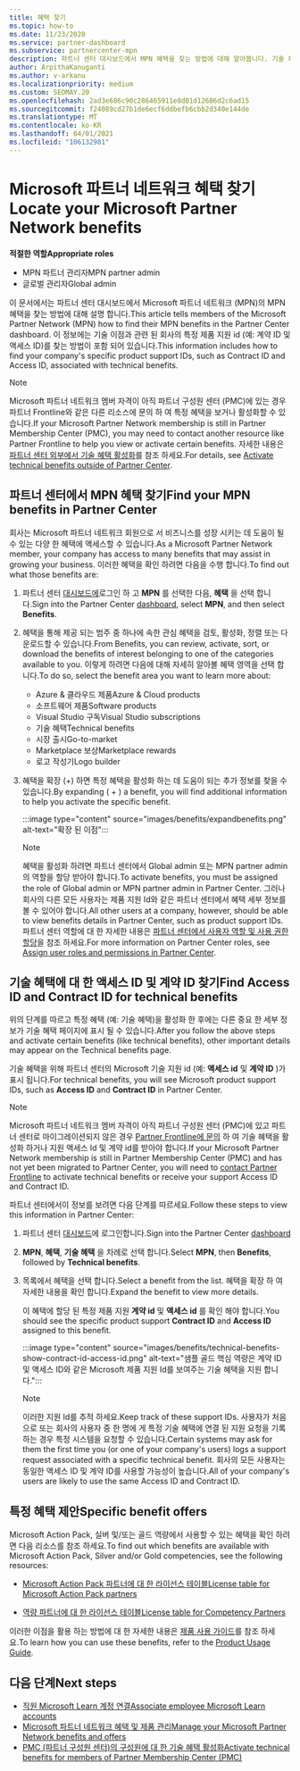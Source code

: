 ```yaml
---
title: 혜택 찾기
ms.topic: how-to
ms.date: 11/23/2020
ms.service: partner-dashboard
ms.subservice: partnercenter-mpn
description: 파트너 센터 대시보드에서 MPN 혜택을 찾는 방법에 대해 알아봅니다. 기술 혜택에 대 한 액세스 ID 및 계약 ID를 찾는 방법에 대 한 정보가 포함 되어 있습니다.
author: ArpithaKanuganti
ms.author: v-arkanu
ms.localizationpriority: medium
ms.custom: SEOMAY.20
ms.openlocfilehash: 2ad3e686c90c286465911e8d01d12686d2c6ad15
ms.sourcegitcommit: f24089cd27b1de6ecf6ddbefb6cbb2d340e144de
ms.translationtype: MT
ms.contentlocale: ko-KR
ms.lasthandoff: 04/01/2021
ms.locfileid: "106132981"
---
```

# <a name="locate-your-microsoft-partner-network-benefits"></a><span data-ttu-id="b91ba-104">Microsoft 파트너 네트워크 혜택 찾기</span><span class="sxs-lookup"><span data-stu-id="b91ba-104">Locate your Microsoft Partner Network benefits</span></span> 

<span data-ttu-id="b91ba-105">**적절한 역할**</span><span class="sxs-lookup"><span data-stu-id="b91ba-105">**Appropriate roles**</span></span>

- <span data-ttu-id="b91ba-106">MPN 파트너 관리자</span><span class="sxs-lookup"><span data-stu-id="b91ba-106">MPN partner admin</span></span>
- <span data-ttu-id="b91ba-107">글로벌 관리자</span><span class="sxs-lookup"><span data-stu-id="b91ba-107">Global admin</span></span>

<span data-ttu-id="b91ba-108">이 문서에서는 파트너 센터 대시보드에서 Microsoft 파트너 네트워크 (MPN)의 MPN 혜택을 찾는 방법에 대해 설명 합니다.</span><span class="sxs-lookup"><span data-stu-id="b91ba-108">This article tells members of the Microsoft Partner Network (MPN) how to find their MPN benefits in the Partner Center dashboard.</span></span> <span data-ttu-id="b91ba-109">이 정보에는 기술 이점과 관련 된 회사의 특정 제품 지원 id (예: 계약 ID 및 액세스 ID)를 찾는 방법이 포함 되어 있습니다.</span><span class="sxs-lookup"><span data-stu-id="b91ba-109">This information includes how to find your company's specific product support IDs, such as Contract ID and Access ID, associated with technical benefits.</span></span>

>[!NOTE]
> <span data-ttu-id="b91ba-110">Microsoft 파트너 네트워크 멤버 자격이 아직 파트너 구성원 센터 (PMC)에 있는 경우 파트너 Frontline와 같은 다른 리소스에 문의 하 여 특정 혜택을 보거나 활성화할 수 있습니다.</span><span class="sxs-lookup"><span data-stu-id="b91ba-110">If your Microsoft Partner Network membership is still in Partner Membership Center (PMC), you may need to contact another resource like Partner Frontline to help you view or activate certain benefits.</span></span> <span data-ttu-id="b91ba-111">자세한 내용은 [파트너 센터 외부에서 기술 혜택 활성화](partner-membership-center-tech-benefits-activate.md)를 참조 하세요.</span><span class="sxs-lookup"><span data-stu-id="b91ba-111">For details, see [Activate technical benefits outside of Partner Center](partner-membership-center-tech-benefits-activate.md).</span></span>

## <a name="find-your-mpn-benefits-in-partner-center"></a><span data-ttu-id="b91ba-112">파트너 센터에서 MPN 혜택 찾기</span><span class="sxs-lookup"><span data-stu-id="b91ba-112">Find your MPN benefits in Partner Center</span></span>

<span data-ttu-id="b91ba-113">회사는 Microsoft 파트너 네트워크 회원으로 서 비즈니스를 성장 시키는 데 도움이 될 수 있는 다양 한 혜택에 액세스할 수 있습니다.</span><span class="sxs-lookup"><span data-stu-id="b91ba-113">As a Microsoft Partner Network member, your company has access to many benefits that may assist in growing your business.</span></span> <span data-ttu-id="b91ba-114">이러한 혜택을 확인 하려면 다음을 수행 합니다.</span><span class="sxs-lookup"><span data-stu-id="b91ba-114">To find out what those benefits are:</span></span>

1. <span data-ttu-id="b91ba-115">파트너 센터 [대시보드에](https://partner.microsoft.com/dashboard/home)로그인 하 고 **MPN** 를 선택한 다음, **혜택** 을 선택 합니다.</span><span class="sxs-lookup"><span data-stu-id="b91ba-115">Sign into the Partner Center [dashboard](https://partner.microsoft.com/dashboard/home), select **MPN**, and then select **Benefits**.</span></span>

2. <span data-ttu-id="b91ba-116">혜택을 통해 제공 되는 범주 중 하나에 속한 관심 혜택을 검토, 활성화, 정렬 또는 다운로드할 수 있습니다.</span><span class="sxs-lookup"><span data-stu-id="b91ba-116">From Benefits, you can review, activate, sort, or download the benefits of interest belonging to one of the categories available to you.</span></span> <span data-ttu-id="b91ba-117">이렇게 하려면 다음에 대해 자세히 알아볼 혜택 영역을 선택 합니다.</span><span class="sxs-lookup"><span data-stu-id="b91ba-117">To do so, select the benefit area you want to learn more about:</span></span>

   - <span data-ttu-id="b91ba-118">Azure & 클라우드 제품</span><span class="sxs-lookup"><span data-stu-id="b91ba-118">Azure & Cloud products</span></span>
   - <span data-ttu-id="b91ba-119">소프트웨어 제품</span><span class="sxs-lookup"><span data-stu-id="b91ba-119">Software products</span></span>
   - <span data-ttu-id="b91ba-120">Visual Studio 구독</span><span class="sxs-lookup"><span data-stu-id="b91ba-120">Visual Studio subscriptions</span></span>
   - <span data-ttu-id="b91ba-121">기술 혜택</span><span class="sxs-lookup"><span data-stu-id="b91ba-121">Technical benefits</span></span>
   - <span data-ttu-id="b91ba-122">시장 출시</span><span class="sxs-lookup"><span data-stu-id="b91ba-122">Go-to-market</span></span>
   - <span data-ttu-id="b91ba-123">Marketplace 보상</span><span class="sxs-lookup"><span data-stu-id="b91ba-123">Marketplace rewards</span></span>
   - <span data-ttu-id="b91ba-124">로고 작성기</span><span class="sxs-lookup"><span data-stu-id="b91ba-124">Logo builder</span></span>

3. <span data-ttu-id="b91ba-125">혜택을 확장 (+) 하면 특정 혜택을 활성화 하는 데 도움이 되는 추가 정보를 찾을 수 있습니다.</span><span class="sxs-lookup"><span data-stu-id="b91ba-125">By expanding ( + ) a benefit, you will find additional information to help you activate the specific benefit.</span></span>

   :::image type="content" source="images/benefits/expandbenefits.png" alt-text="확장 된 이점":::

   > [!NOTE]
   > <span data-ttu-id="b91ba-127">혜택을 활성화 하려면 파트너 센터에서 Global admin 또는 MPN partner admin의 역할을 할당 받아야 합니다.</span><span class="sxs-lookup"><span data-stu-id="b91ba-127">To activate benefits, you must be assigned the role of Global admin or MPN partner admin in Partner Center.</span></span> <span data-ttu-id="b91ba-128">그러나 회사의 다른 모든 사용자는 제품 지원 Id와 같은 파트너 센터에서 혜택 세부 정보를 볼 수 있어야 합니다.</span><span class="sxs-lookup"><span data-stu-id="b91ba-128">All other users at a company, however, should be able to view benefits details in Partner Center, such as product support IDs.</span></span> <span data-ttu-id="b91ba-129">파트너 센터 역할에 대 한 자세한 내용은 [파트너 센터에서 사용자 역할 및 사용 권한 할당](permissions-overview.md)을 참조 하세요.</span><span class="sxs-lookup"><span data-stu-id="b91ba-129">For more information on Partner Center roles, see [Assign user roles and permissions in Partner Center](permissions-overview.md).</span></span>

## <a name="find-access-id-and-contract-id-for-technical-benefits"></a><span data-ttu-id="b91ba-130">기술 혜택에 대 한 액세스 ID 및 계약 ID 찾기</span><span class="sxs-lookup"><span data-stu-id="b91ba-130">Find Access ID and Contract ID for technical benefits</span></span>

<span data-ttu-id="b91ba-131">위의 단계를 따르고 특정 혜택 (예: 기술 혜택)을 활성화 한 후에는 다른 중요 한 세부 정보가 기술 혜택 페이지에 표시 될 수 있습니다.</span><span class="sxs-lookup"><span data-stu-id="b91ba-131">After you follow the above steps and activate certain benefits (like technical benefits), other important details may appear on the Technical benefits page.</span></span>

<span data-ttu-id="b91ba-132">기술 혜택을 위해 파트너 센터의 Microsoft 기술 지원 id (예: **액세스 id** 및 **계약 ID** )가 표시 됩니다.</span><span class="sxs-lookup"><span data-stu-id="b91ba-132">For technical benefits, you will see Microsoft product support IDs, such as **Access ID** and **Contract ID** in Partner Center.</span></span>

>[!NOTE]
> <span data-ttu-id="b91ba-133">Microsoft 파트너 네트워크 멤버 자격이 아직 파트너 구성원 센터 (PMC)에 있고 파트너 센터로 마이그레이션되지 않은 경우 [Partner Frontline에 문의](partner-membership-center-tech-benefits-activate.md) 하 여 기술 혜택을 활성화 하거나 지원 액세스 Id 및 계약 id를 받아야 합니다.</span><span class="sxs-lookup"><span data-stu-id="b91ba-133">If your Microsoft Partner Network membership is still in Partner Membership Center (PMC) and has not yet been migrated to Partner Center, you will need to [contact Partner Frontline](partner-membership-center-tech-benefits-activate.md) to activate technical benefits or receive your support Access ID and Contract ID.</span></span>

 <span data-ttu-id="b91ba-134">파트너 센터에서이 정보를 보려면 다음 단계를 따르세요.</span><span class="sxs-lookup"><span data-stu-id="b91ba-134">Follow these steps to view this information in Partner Center:</span></span>

1. <span data-ttu-id="b91ba-135">파트너 센터 [대시보드](https://partner.microsoft.com/dashboard/home)에 로그인합니다.</span><span class="sxs-lookup"><span data-stu-id="b91ba-135">Sign into the Partner Center [dashboard](https://partner.microsoft.com/dashboard/home)</span></span>

2. <span data-ttu-id="b91ba-136">**MPN**, **혜택**, **기술 혜택** 을 차례로 선택 합니다.</span><span class="sxs-lookup"><span data-stu-id="b91ba-136">Select **MPN**, then **Benefits**, followed by **Technical benefits**.</span></span>

3. <span data-ttu-id="b91ba-137">목록에서 혜택을 선택 합니다.</span><span class="sxs-lookup"><span data-stu-id="b91ba-137">Select a benefit from the list.</span></span> <span data-ttu-id="b91ba-138">혜택을 확장 하 여 자세한 내용을 확인 합니다.</span><span class="sxs-lookup"><span data-stu-id="b91ba-138">Expand the benefit to view more details.</span></span> 

   <span data-ttu-id="b91ba-139">이 혜택에 할당 된 특정 제품 지원 **계약 id** 및 **액세스 id** 를 확인 해야 합니다.</span><span class="sxs-lookup"><span data-stu-id="b91ba-139">You should see the specific product support **Contract ID** and **Access ID** assigned to this benefit.</span></span>  

   :::image type="content" source="images/benefits/technical-benefits-show-contract-id-access-id.png" alt-text="샘플 골드 핵심 역량은 계약 ID 및 액세스 ID와 같은 Microsoft 제품 지원 Id를 보여주는 기술 혜택을 지원 합니다.":::

   > [!NOTE]
   > <span data-ttu-id="b91ba-141">이러한 지원 Id를 추적 하세요.</span><span class="sxs-lookup"><span data-stu-id="b91ba-141">Keep track of these support IDs.</span></span> <span data-ttu-id="b91ba-142">사용자가 처음으로 또는 회사의 사용자 중 한 명에 게 특정 기술 혜택에 연결 된 지원 요청을 기록 하는 경우 특정 시스템을 요청할 수 있습니다.</span><span class="sxs-lookup"><span data-stu-id="b91ba-142">Certain systems may ask for them the first time you (or one of your company's users) logs a support request associated with a specific technical benefit.</span></span> <span data-ttu-id="b91ba-143">회사의 모든 사용자는 동일한 액세스 ID 및 계약 ID를 사용할 가능성이 높습니다.</span><span class="sxs-lookup"><span data-stu-id="b91ba-143">All of your company's users are likely to use the same Access ID and Contract ID.</span></span>

## <a name="specific-benefit-offers"></a><span data-ttu-id="b91ba-144">특정 혜택 제안</span><span class="sxs-lookup"><span data-stu-id="b91ba-144">Specific benefit offers</span></span>

<span data-ttu-id="b91ba-145">Microsoft Action Pack, 실버 및/또는 골드 역량에서 사용할 수 있는 혜택을 확인 하려면 다음 리소스를 참조 하세요.</span><span class="sxs-lookup"><span data-stu-id="b91ba-145">To find out which benefits are available with Microsoft Action Pack, Silver and/or Gold competencies, see the following resources:</span></span>

- [<span data-ttu-id="b91ba-146">Microsoft Action Pack 파트너에 대 한 라이선스 테이블</span><span class="sxs-lookup"><span data-stu-id="b91ba-146">License table for Microsoft Action Pack partners</span></span>](https://assetsprod.microsoft.com/en-us/microsoft-action-pack-license-table.pdf)

- [<span data-ttu-id="b91ba-147">역량 파트너에 대 한 라이선스 테이블</span><span class="sxs-lookup"><span data-stu-id="b91ba-147">License table for Competency Partners</span></span>](https://assetsprod.microsoft.com/mpn-maps-software-iur-competency-license-table.docx)

<span data-ttu-id="b91ba-148">이러한 이점을 활용 하는 방법에 대 한 자세한 내용은 [제품 사용 가이드](https://assets.microsoft.com/MPN-MAPS-Product-Usage-Guide.pdf)를 참조 하세요.</span><span class="sxs-lookup"><span data-stu-id="b91ba-148">To learn how you can use these benefits,  refer to the [Product Usage Guide](https://assets.microsoft.com/MPN-MAPS-Product-Usage-Guide.pdf).</span></span>

## <a name="next-steps"></a><span data-ttu-id="b91ba-149">다음 단계</span><span class="sxs-lookup"><span data-stu-id="b91ba-149">Next steps</span></span>

- [<span data-ttu-id="b91ba-150">직원 Microsoft Learn 계정 연결</span><span class="sxs-lookup"><span data-stu-id="b91ba-150">Associate employee Microsoft Learn accounts</span></span>](ms-learn-associate.md)
- [<span data-ttu-id="b91ba-151">Microsoft 파트너 네트워크 혜택 및 제품 관리</span><span class="sxs-lookup"><span data-stu-id="b91ba-151">Manage your Microsoft Partner Network benefits and offers</span></span>](manage-your-partner-network-benefits.md)
- [<span data-ttu-id="b91ba-152">PMC (파트너 구성원 센터)의 구성원에 대 한 기술 혜택 활성화</span><span class="sxs-lookup"><span data-stu-id="b91ba-152">Activate technical benefits for members of Partner Membership Center (PMC)</span></span>](partner-membership-center-tech-benefits-activate.md)